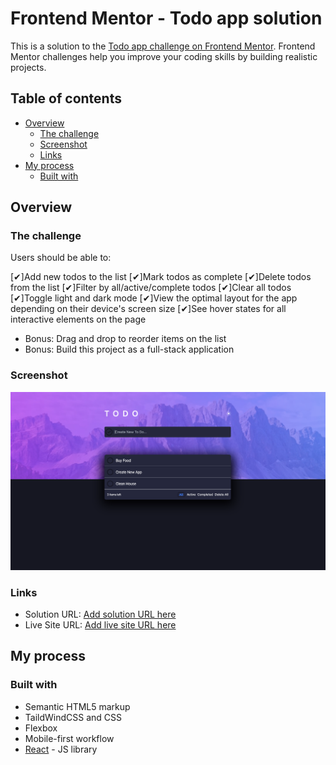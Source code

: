 # Frontend Mentor - Todo app solution

This is a solution to the [Todo app challenge on Frontend Mentor](https://www.frontendmentor.io/challenges/todo-app-Su1_KokOW). Frontend Mentor challenges help you improve your coding skills by building realistic projects. 

## Table of contents

- [Overview](#overview)
  - [The challenge](#the-challenge)
  - [Screenshot](#screenshot)
  - [Links](#links)
- [My process](#my-process)
  - [Built with](#built-with)


## Overview

### The challenge

Users should be able to:

[✔]Add new todos to the list
[✔]Mark todos as complete
[✔]Delete todos from the list
[✔]Filter by all/active/complete todos
[✔]Clear all todos
[✔]Toggle light and dark mode
[✔]View the optimal layout for the app depending on their device's screen size
[✔]See hover states for all interactive elements on the page
* Bonus: Drag and drop to reorder items on the list
* Bonus: Build this project as a full-stack application

### Screenshot

![](./src/assets/images/preview.png)

### Links

- Solution URL: [Add solution URL here](https://your-solution-url.com)
- Live Site URL: [Add live site URL here](https://your-live-site-url.com)

## My process

### Built with

- Semantic HTML5 markup
- TaildWindCSS and CSS
- Flexbox
- Mobile-first workflow
- [React](https://reactjs.org/) - JS library

